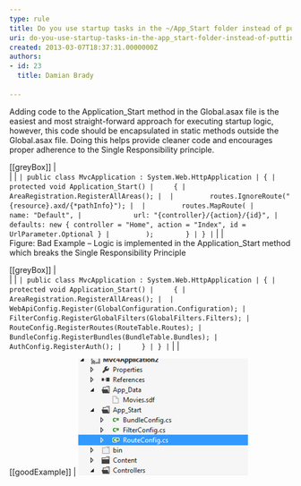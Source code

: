 ```yaml
---
type: rule
title: Do you use startup tasks in the ~/App_Start folder instead of putting code in Global.asax?
uri: do-you-use-startup-tasks-in-the-app_start-folder-instead-of-putting-code-in-globalasax
created: 2013-03-07T18:37:31.0000000Z
authors:
- id: 23
  title: Damian Brady

---
```


Adding code to the Application\_Start method in the Global.asax file is the easiest and most straight-forward approach for executing startup logic, however, this code should be encapsulated in static methods outside the Global.asax file. Doing this helps provide cleaner code and encourages proper adherence to the Single Responsibility principle.
 

[[greyBox]]
|  
| 
| ```
| public class MvcApplication : System.Web.HttpApplication
| {
|     protected void Application_Start()
|     {
|         AreaRegistration.RegisterAllAreas();
| 
|         routes.IgnoreRoute("{resource}.axd/{*pathInfo}");
| 
|         routes.MapRoute(
|             name: "Default",
|             url: "{controller}/{action}/{id}",
|             defaults: new { controller = "Home", action = "Index", id = UrlParameter.Optional }
|         );        }
| }
| ```
| 
|  
Figure: Bad Example – Logic is implemented in the Application\_Start method which breaks the Single Responsibility Principle

[[greyBox]]
|  
| 
| ```
| public class MvcApplication : System.Web.HttpApplication
| {
|     protected void Application_Start()
|     {
|         AreaRegistration.RegisterAllAreas();
| 
|         WebApiConfig.Register(GlobalConfiguration.Configuration);
|         FilterConfig.RegisterGlobalFilters(GlobalFilters.Filters);
|         RouteConfig.RegisterRoutes(RouteTable.Routes);
|         BundleConfig.RegisterBundles(BundleTable.Bundles);
|         AuthConfig.RegisterAuth();
|     }
| }
| ```
| 
|  


[[goodExample]]
| ![Startup tasks are called from the Application\_Start method but are located in the App\_Start folder](startup-task.jpg)
